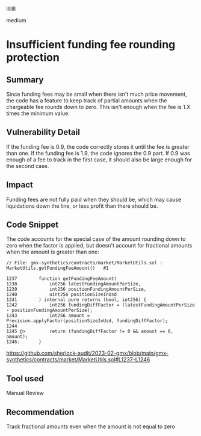 IllIllI

medium

# Insufficient funding fee rounding protection

## Summary

Since funding fees may be small when there isn't much price movement, the code has a feature to keep track of partial amounts when the chargeable fee rounds down to zero. This isn't enough when the fee is 1.X times the minimum value.


## Vulnerability Detail

If the funding fee is 0.9, the code correctly stores it until the fee is greater than one. If the funding fee is 1.9, the code ignores the 0.9 part. If 0.9 was enough of a fee to track in the first case, it should also be large enough for the second case.


## Impact

Funding fees are not fully paid when they should be, which may cause liquidations down the line, or less profit than there should be.


## Code Snippet

The code accounts for the special case of the amount rounding down to zero when the factor is applied, but doesn't account for fractional amounts when the amount is greater than one:
```solidity
// File: gmx-synthetics/contracts/market/MarketUtils.sol : MarketUtils.getFundingFeeAmount()   #1

1237        function getFundingFeeAmount(
1238            int256 latestFundingAmountPerSize,
1239            int256 positionFundingAmountPerSize,
1240            uint256 positionSizeInUsd
1241        ) internal pure returns (bool, int256) {
1242            int256 fundingDiffFactor = (latestFundingAmountPerSize - positionFundingAmountPerSize);
1243            int256 amount = Precision.applyFactor(positionSizeInUsd, fundingDiffFactor);
1244    
1245 @>         return (fundingDiffFactor != 0 && amount == 0, amount);
1246:       }
```
https://github.com/sherlock-audit/2023-02-gmx/blob/main/gmx-synthetics/contracts/market/MarketUtils.sol#L1237-L1246

## Tool used

Manual Review


## Recommendation

Track fractional amounts even when the amount is not equal to zero

